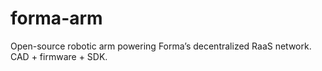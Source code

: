 # forma-arm
Open-source robotic arm powering Forma’s decentralized RaaS network. CAD + firmware + SDK.
